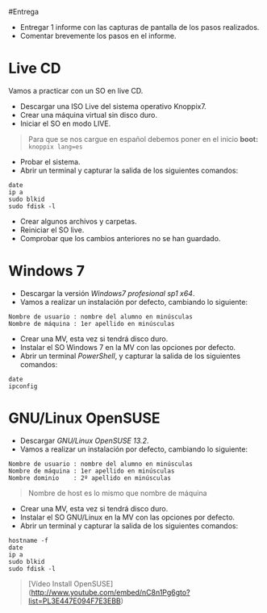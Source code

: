 
#Entrega

* Entregar 1 informe con las capturas de pantalla de los pasos realizados.
* Comentar brevemente los pasos en el informe.

# Live CD

Vamos a practicar con un SO en live CD.
* Descargar una ISO Live del sistema operativo Knoppix7.
* Crear una máquina virtual sin disco duro.
* Iniciar el SO en modo LIVE.

> Para que se nos cargue en español debemos poner en el inicio **boot:**` knoppix lang=es`

* Probar el sistema.
* Abrir un terminal y capturar la salida de los siguientes comandos:
```
date
ip a
sudo blkid
sudo fdisk -l
```
* Crear algunos archivos y carpetas.
* Reiniciar el SO live.
* Comprobar que los cambios anteriores no se han guardado.

# Windows 7

* Descargar la versión *Windows7 profesional sp1 x64*.
* Vamos a realizar un instalación por defecto, cambiando lo siguiente:
```
Nombre de usuario : nombre del alumno en minúsculas
Nombre de máquina : 1er apellido en minúsculas
```
* Crear una MV, esta vez si tendrá disco duro.
* Instalar el SO Windows 7 en la MV con las opciones por defecto.
* Abrir un terminal *PowerShell*, y capturar la salida de los siguientes comandos:
```
date
ipconfig
```

# GNU/Linux OpenSUSE

* Descargar *GNU/Linux OpenSUSE 13.2*.
* Vamos a realizar un instalación por defecto, cambiando lo siguiente:
```
Nombre de usuario : nombre del alumno en minúsculas
Nombre de máquina : 1er apellido en minúsculas
Nombre dominio    : 2º apellido en minúsculas
```
> Nombre de host es lo mismo que nombre de máquina

* Crear una MV, esta vez si tendrá disco duro.
* Instalar el SO GNU/Linux en la MV con las opciones por defecto.
* Abrir un terminal y capturar la salida de los siguientes comandos:
```
hostname -f
date
ip a
sudo blkid
sudo fdisk -l
```

> [Vídeo Install OpenSUSE] (http://www.youtube.com/embed/nC8n1Pg6gto?list=PL3E447E094F7E3EBB)
